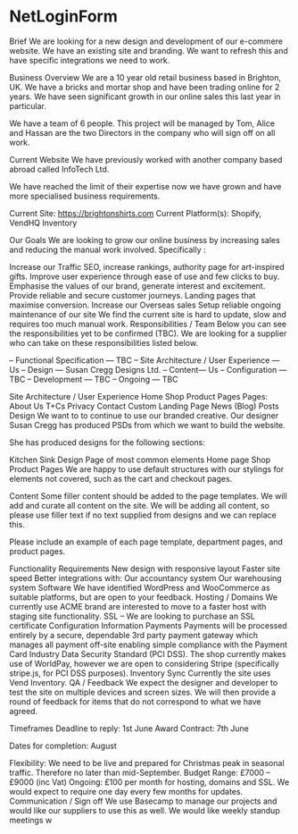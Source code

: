 # NetLoginForm


Brief
We are looking for a new design and development of our e-commere website. We have an existing site and branding. We want to refresh this and have specific integrations we need to work.

Business Overview
We are a 10 year old retail business based in Brighton, UK. We have a bricks and mortar shop and have been trading online for 2 years. We have seen significant growth in our online sales this last year in particular.

We have a team of 6 people. This project will be managed by Tom, Alice and Hassan are the two Directors in the company who will sign off on all work.

Current Website
We have previously worked with another company based abroad called InfoTech Ltd.

We have reached the limit of their expertise now we have grown and have more specialised business requirements.

Current Site: https://brightonshirts.com
Current Platform(s): Shopify, VendHQ Inventory

Our Goals
We are looking to grow our online business by increasing sales and reducing the manual work involved. Specifically :

Increase our Traffic
SEO, increase rankings, authority page for art-inspired gifts.
Improve user experience through ease of use and few clicks to buy.
Emphasise the values of our brand, generate interest and excitement.
Provide reliable and secure customer journeys.
Landing pages that maximise conversion.
Increase our Overseas sales
Setup reliable ongoing maintenance of our site
We find the current site is hard to update, slow and requires too much manual work.
Responsibilities / Team
Below you can see the responsibilities yet to be confirmed (TBC). We are looking for a supplier who can take on these responsibilities listed below.

– Functional Specification — TBC
– Site Architecture / User Experience — Us
– Design — Susan Cregg Designs Ltd.
– Content— Us
– Configuration — TBC
– Development — TBC
– Ongoing — TBC

Site Architecture / User Experience
Home
Shop
Product Pages
Pages:
About Us
T+Cs
Privacy
Contact
Custom Landing Page
News (Blog)
Posts
Design
We want to to continue to use our branded creative. Our designer Susan Cregg has produced PSDs from which we want to build the website.

She has produced designs for the following sections:

Kitchen Sink Design Page of most common elements
Home page
Shop
Product Pages
We are happy to use default structures with our stylings for elements not covered, such as the cart and checkout pages.

Content
Some filler content should be added to the page templates. We will add and curate all content on the site. We will be adding all content, so please use filler text if no text supplied from designs and we can replace this.

Please include an example of each page template, department pages, and product pages.

Functionality Requirements
New design with responsive layout
Faster site speed
Better integrations with:
Our accountancy system
Our warehousing system
Software
We have identified WordPress and WooCommerce as suitable platforms, but are open to your feedback.
Hosting / Domains
We currently use ACME brand are interested to move to a faster host with staging site functionality.
SSL – We are looking to purchase an SSL certificate
Configuration Information
Payments
Payments will be processed entirely by a secure, dependable 3rd party payment gateway which manages all payment off-site enabling simple compliance with the Payment Card Industry Data Security Standard (PCI DSS). The shop currently makes use of WorldPay, however we are open to considering Stripe (specifically stripe.js, for PCI DSS purposes).
Inventory Sync
Currently the site uses Vend Inventory.
QA / Feedback
We expect the designer and developer to test the site on multiple devices and screen sizes. We will then provide a round of feedback for items that do not correspond to what we have agreed.

Timeframes
Deadline to reply: 1st June
Award Contract: 7th June

Dates for completion: August

Flexibility: We need to be live and prepared for Christmas peak in seasonal traffic. Therefore no later than mid-September.
Budget
Range: £7000 – £9000 (inc Vat)
Ongoing: £100 per month for hosting, domains and SSL. We would expect to require one day every few months for updates.
Communication / Sign off
We use Basecamp to manage our projects and would like our suppliers to use this as well.
We would like weekly standup meetings w
